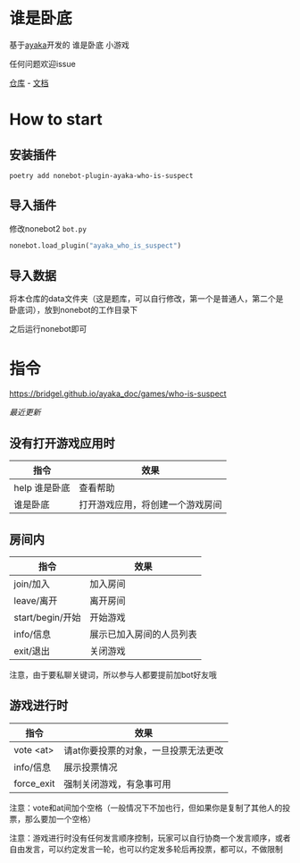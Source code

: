 # 谁是卧底

基于[ayaka](https://github.com/bridgeL/nonebot-plugin-ayaka)开发的 谁是卧底 小游戏

任何问题欢迎issue

[仓库](https://github.com/bridgeL/nonebot-plugin-ayaka-who-is-suspect) - 
[文档](https://bridgel.github.io/ayaka_doc/games/who-is-suspect)

# How to start

## 安装插件

`poetry add nonebot-plugin-ayaka-who-is-suspect`

## 导入插件

修改nonebot2  `bot.py` 

```python
nonebot.load_plugin("ayaka_who_is_suspect")
```

## 导入数据

将本仓库的data文件夹（这是题库，可以自行修改，第一个是普通人，第二个是卧底词），放到nonebot的工作目录下

之后运行nonebot即可

# 指令

https://bridgel.github.io/ayaka_doc/games/who-is-suspect

*最近更新*

## 没有打开游戏应用时

指令|效果
-|-
help 谁是卧底 | 查看帮助
谁是卧底 | 打开游戏应用，将创建一个游戏房间

## 房间内

指令|效果 
-|-
join/加入 | 加入房间
leave/离开 | 离开房间
start/begin/开始 | 开始游戏
info/信息 | 展示已加入房间的人员列表
exit/退出 | 关闭游戏 

注意，由于要私聊关键词，所以参与人都要提前加bot好友哦

## 游戏进行时

指令|效果 
-|-
vote \<at> | 请at你要投票的对象，一旦投票无法更改
info/信息 | 展示投票情况
force_exit | 强制关闭游戏，有急事可用

注意：vote和at间加个空格（一般情况下不加也行，但如果你是复制了其他人的投票，那么要加一个空格）

注意：游戏进行时没有任何发言顺序控制，玩家可以自行协商一个发言顺序，或者自由发言，可以约定发言一轮，也可以约定发多轮后再投票，都可以，不做限制

